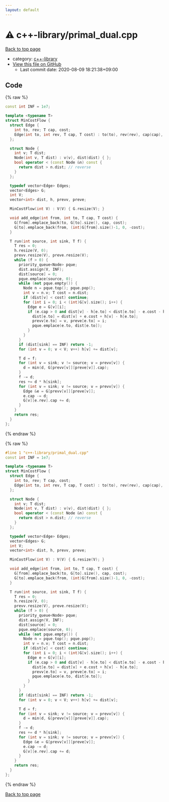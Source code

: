 ```yaml
---
layout: default
---
```


<!-- mathjax config similar to math.stackexchange -->
<script type="text/javascript" async
  src="https://cdnjs.cloudflare.com/ajax/libs/mathjax/2.7.5/MathJax.js?config=TeX-MML-AM_CHTML">
</script>
<script type="text/x-mathjax-config">
  MathJax.Hub.Config({
    TeX: { equationNumbers: { autoNumber: "AMS" }},
    tex2jax: {
      inlineMath: [ ['$','$'] ],
      processEscapes: true
    },
    "HTML-CSS": { matchFontHeight: false },
    displayAlign: "left",
    displayIndent: "2em"
  });
</script>

<script type="text/javascript" src="https://cdnjs.cloudflare.com/ajax/libs/jquery/3.4.1/jquery.min.js"></script>
<script src="https://cdn.jsdelivr.net/npm/jquery-balloon-js@1.1.2/jquery.balloon.min.js" integrity="sha256-ZEYs9VrgAeNuPvs15E39OsyOJaIkXEEt10fzxJ20+2I=" crossorigin="anonymous"></script>
<script type="text/javascript" src="../../assets/js/copy-button.js"></script>
<link rel="stylesheet" href="../../assets/css/copy-button.css" />


# :warning: c++-library/primal_dual.cpp

<a href="../../index.html">Back to top page</a>

* category: <a href="../../index.html#97d0d85922e0aae2441e69f2870930aa">c++-library</a>
* <a href="{{ site.github.repository_url }}/blob/master/c++-library/primal_dual.cpp">View this file on GitHub</a>
    - Last commit date: 2020-08-09 18:21:38+09:00




## Code

<a id="unbundled"></a>
{% raw %}
```cpp
const int INF = 1e7;

template <typename T>
struct MinCostFlow {
  struct Edge {
    int to, rev; T cap, cost;
    Edge(int to, int rev, T cap, T cost) : to(to), rev(rev), cap(cap), cost(cost) { }
  };

  struct Node {
    int v; T dist;
    Node(int v, T dist) : v(v), dist(dist) { };
    bool operator < (const Node &n) const {
      return dist > n.dist; // reverse
    }
  };

  typedef vector<Edge> Edges;
  vector<Edges> G;
  int V;
  vector<int> dist, h, prevv, preve;

  MinCostFlow(int V) : V(V) { G.resize(V); }

  void add_edge(int from, int to, T cap, T cost) {
    G[from].emplace_back(to, G[to].size(), cap, cost);
    G[to].emplace_back(from, (int)G[from].size()-1, 0, -cost);
  }

  T run(int source, int sink, T f) {
    T res = 0;
    h.resize(V, 0);
    prevv.resize(V), preve.resize(V);
    while (f > 0) {
      priority_queue<Node> pque;
      dist.assign(V, INF);
      dist[source] = 0;
      pque.emplace(source, 0);
      while (not pque.empty()) {
        Node n = pque.top(); pque.pop();
        int v = n.v; T cost = n.dist;
        if (dist[v] < cost) continue;
        for (int i = 0; i < (int)G[v].size(); i++) {
          Edge e = G[v][i];
          if (e.cap > 0 and dist[v] - h[e.to] < dist[e.to] - e.cost - h[v]) {
            dist[e.to] = dist[v] + e.cost + h[v] - h[e.to];
            prevv[e.to] = v, preve[e.to] = i;
            pque.emplace(e.to, dist[e.to]);
          }
        }
      }
      if (dist[sink] == INF) return -1;
      for (int v = 0; v < V; v++) h[v] += dist[v];

      T d = f;
      for (int v = sink; v != source; v = prevv[v]) {
        d = min(d, G[prevv[v]][preve[v]].cap);
      }
      f -= d;
      res += d * h[sink];
      for (int v = sink; v != source; v = prevv[v]) {
        Edge &e = G[prevv[v]][preve[v]];
        e.cap -= d;
        G[v][e.rev].cap += d;
      }
    }
    return res;
  }
};

```
{% endraw %}

<a id="bundled"></a>
{% raw %}
```cpp
#line 1 "c++-library/primal_dual.cpp"
const int INF = 1e7;

template <typename T>
struct MinCostFlow {
  struct Edge {
    int to, rev; T cap, cost;
    Edge(int to, int rev, T cap, T cost) : to(to), rev(rev), cap(cap), cost(cost) { }
  };

  struct Node {
    int v; T dist;
    Node(int v, T dist) : v(v), dist(dist) { };
    bool operator < (const Node &n) const {
      return dist > n.dist; // reverse
    }
  };

  typedef vector<Edge> Edges;
  vector<Edges> G;
  int V;
  vector<int> dist, h, prevv, preve;

  MinCostFlow(int V) : V(V) { G.resize(V); }

  void add_edge(int from, int to, T cap, T cost) {
    G[from].emplace_back(to, G[to].size(), cap, cost);
    G[to].emplace_back(from, (int)G[from].size()-1, 0, -cost);
  }

  T run(int source, int sink, T f) {
    T res = 0;
    h.resize(V, 0);
    prevv.resize(V), preve.resize(V);
    while (f > 0) {
      priority_queue<Node> pque;
      dist.assign(V, INF);
      dist[source] = 0;
      pque.emplace(source, 0);
      while (not pque.empty()) {
        Node n = pque.top(); pque.pop();
        int v = n.v; T cost = n.dist;
        if (dist[v] < cost) continue;
        for (int i = 0; i < (int)G[v].size(); i++) {
          Edge e = G[v][i];
          if (e.cap > 0 and dist[v] - h[e.to] < dist[e.to] - e.cost - h[v]) {
            dist[e.to] = dist[v] + e.cost + h[v] - h[e.to];
            prevv[e.to] = v, preve[e.to] = i;
            pque.emplace(e.to, dist[e.to]);
          }
        }
      }
      if (dist[sink] == INF) return -1;
      for (int v = 0; v < V; v++) h[v] += dist[v];

      T d = f;
      for (int v = sink; v != source; v = prevv[v]) {
        d = min(d, G[prevv[v]][preve[v]].cap);
      }
      f -= d;
      res += d * h[sink];
      for (int v = sink; v != source; v = prevv[v]) {
        Edge &e = G[prevv[v]][preve[v]];
        e.cap -= d;
        G[v][e.rev].cap += d;
      }
    }
    return res;
  }
};

```
{% endraw %}

<a href="../../index.html">Back to top page</a>

